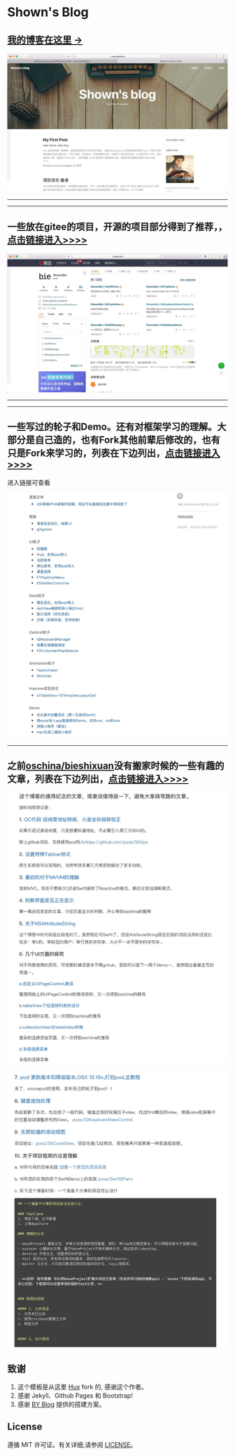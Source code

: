 # Shown's Blog

> 

## [我的博客在这里 &rarr;](https://poos.github.io)

![](img/readme-home.png)

---
---

## 一些放在gitee的项目，开源的项目部分得到了推荐，，[点击链接进入>>>>](https://gitee.com/poos)


![](img/readme-gitee.png)


---
---

## 一些写过的轮子和Demo。还有对框架学习的理解。大部分是自己造的，也有Fork其他前辈后修改的，也有只是Fork来学习的，列表在下边列出，[点击链接进入>>>>](https://poos.github.io/about/)

进入链接可查看

![](img/readme-about.png)


---

## 之前[oschina/bieshixuan](https://my.oschina.net/bieshixuan/blog/2236855)没有搬家时候的一些有趣的文章，列表在下边列出，[点击链接进入>>>>](https://poos.github.io/2018/06/06/Begin/)


![](img/readme-osb1.jpeg)

![](img/readme-osb2.jpeg)




## 致谢

1. 这个模板是从这里 [Hux](https://github.com/Huxpro/huxpro.github.io) fork 的, 感谢这个作者。 
2. 感谢 Jekyll、Github Pages 和 Bootstrap!
3. 感谢 [BY Blog](http://qiubaiying.top/2017/02/06/快速搭建个人博客/) 提供的搭建方案。 

## License

遵循 MIT 许可证。有关详细,请参阅 [LICENSE](https://github.com/qiubaiying/qiubaiying.github.io/blob/master/LICENSE)。

